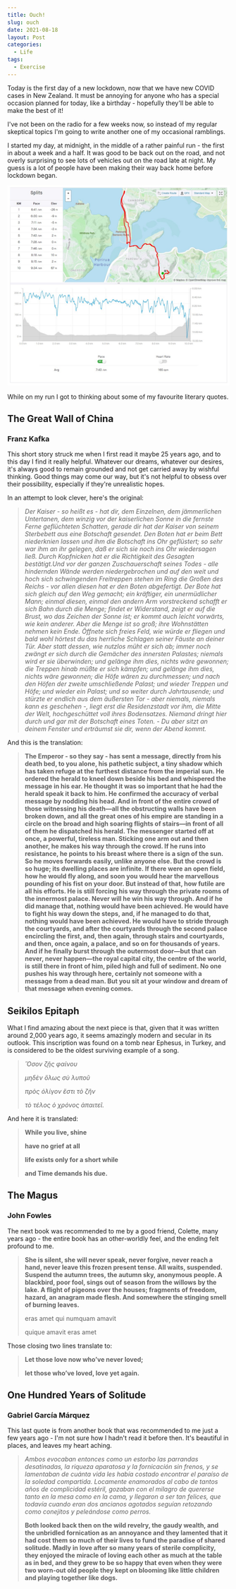 ```yaml
---
title: Ouch!
slug: ouch
date: 2021-08-18
layout: Post
categories:
  - Life
tags:
  - Exercise
---
```


Today is the first day of a new lockdown, now that we have new COVID cases in New Zealand. It must be annoying for anyone who has a special occasion planned for today, like a birthday - hopefully they'll be able to make the best of it!

<!-- more -->

I've not been on the radio for a few weeks now, so instead of my regular skeptical topics I'm going to write another one of my occasional ramblings.

I started my day, at midnight, in the middle of a rather painful run - the first in about a week and a half. It was good to be back out on the road, and not overly surprising to see lots of vehicles out on the road late at night. My guess is a lot of people have been making their way back home before lockdown began.

![My Run](./Screenshot_5.jpg)

While on my run I got to thinking about some of my favourite literary quotes.

## The Great Wall of China

### Franz Kafka

This short story struck me when I first read it maybe 25 years ago, and to this day I find it really helpful. Whatever our dreams, whatever our desires, it's always good to remain grounded and not get carried away by wishful thinking. Good things may come our way, but it's not helpful to obsess over their possibility, especially if they're unrealistic hopes.

In an attempt to look clever, here's the original:

> _Der Kaiser - so heißt es - hat dir, dem Einzelnen, dem jämmerlichen Untertanen, dem winzig vor der kaiserlichen Sonne in die fernste Ferne geflüchteten Schatten, gerade dir hat der Kaiser von seinem Sterbebett aus eine Botschaft gesendet. Den Boten hat er beim Bett niederknien lassen und ihm die Botschaft ins Ohr geflüstert; so sehr war ihm an ihr gelegen, daß er sich sie noch ins Ohr wiedersagen ließ. Durch Kopfnicken hat er die Richtigkeit des Gesagten bestätigt.Und vor der ganzen Zuschauerschaft seines Todes - alle hindernden Wände werden niedergebrochen und auf den weit und hoch sich schwingenden Freitreppen stehen im Ring die Großen des Reichs - vor allen diesen hat er den Boten abgefertigt. Der Bote hat sich gleich auf den Weg gemacht; ein kräftiger, ein unermüdlicher Mann; einmal diesen, einmal den andern Arm vorstreckend schafft er sich Bahn durch die Menge; findet er Widerstand, zeigt er auf die Brust, wo das Zeichen der Sonne ist; er kommt auch leicht vorwärts, wie kein anderer. Aber die Menge ist so groß; ihre Wohnstätten nehmen kein Ende. Öffnete sich freies Feld, wie würde er fliegen und bald wohl hörtest du das herrliche Schlagen seiner Fäuste an deiner Tür. Aber statt dessen, wie nutzlos müht er sich ab; immer noch zwängt er sich durch die Gemächer des innersten Palastes; niemals wird er sie überwinden; und gelänge ihm dies, nichts wäre gewonnen; die Treppen hinab müßte er sich kämpfen; und gelänge ihm dies, nichts wäre gewonnen; die Höfe wären zu durchmessen; und nach den Höfen der zweite umschließende Palast; und wieder Treppen und Höfe; und wieder ein Palast; und so weiter durch Jahrtausende; und stürzte er endlich aus dem äußersten Tor - aber niemals, niemals kann es geschehen -, liegt erst die Residenzstadt vor ihm, die Mitte der Welt, hochgeschüttet voll ihres Bodensatzes. Niemand dringt hier durch und gar mit der Botschaft eines Toten. - Du aber sitzt an deinem Fenster und erträumst sie dir, wenn der Abend kommt._

And this is the translation:

> **The Emperor - so they say - has sent a message, directly from his death bed, to you alone, his pathetic subject, a tiny shadow which has taken refuge at the furthest distance from the imperial sun. He ordered the herald to kneel down beside his bed and whispered the message in his ear. He thought it was so important that he had the herald speak it back to him. He confirmed the accuracy of verbal message by nodding his head. And in front of the entire crowd of those witnessing his death—all the obstructing walls have been broken down, and all the great ones of his empire are standing in a circle on the broad and high soaring flights of stairs—in front of all of them he dispatched his herald. The messenger started off at once, a powerful, tireless man. Sticking one arm out and then another, he makes his way through the crowd. If he runs into resistance, he points to his breast where there is a sign of the sun. So he moves forwards easily, unlike anyone else. But the crowd is so huge; its dwelling places are infinite. If there were an open field, how he would fly along, and soon you would hear the marvellous pounding of his fist on your door. But instead of that, how futile are all his efforts. He is still forcing his way through the private rooms of the innermost palace. Never will he win his way through. And if he did manage that, nothing would have been achieved. He would have to fight his way down the steps, and, if he managed to do that, nothing would have been achieved. He would have to stride through the courtyards, and after the courtyards through the second palace encircling the first, and, then again, through stairs and courtyards, and then, once again, a palace, and so on for thousands of years. And if he finally burst through the outermost door—but that can never, never happen—the royal capital city, the centre of the world, is still there in front of him, piled high and full of sediment. No one pushes his way through here, certainly not someone with a message from a dead man. But you sit at your window and dream of that message when evening comes.**

## Seikilos Epitaph

What I find amazing about the next piece is that, given that it was written around 2,000 years ago, it seems amazingly modern and secular in its outlook. This inscription was found on a tomb near Ephesus, in Turkey, and is considered to be the oldest surviving example of a song.

> _Ὅσον ζῇς φαίνου_
>
> _μηδὲν ὅλως σὺ λυποῦ_
>
> _πρὸς ὀλίγον ἔστι τὸ ζῆν_
>
> _τὸ τέλος ὁ χρόνος ἀπαιτεῖ._

And here it is translated:

> **While you live, shine**
>
> **have no grief at all**
>
> **life exists only for a short while**
>
> **and Time demands his due.**


## The Magus

### John Fowles

The next book was recommended to me by a good friend, Colette, many years ago - the entire book has an other-worldly feel, and the ending felt profound to me.

> **She is silent, she will never speak, never forgive, never reach a hand, never leave this frozen present tense. All waits, suspended. Suspend the autumn trees, the autumn sky, anonymous people. A blackbird, poor fool, sings out of season from the willows by the lake. A flight of pigeons over the houses; fragments of freedom, hazard, an anagram made flesh. And somewhere the stinging smell of burning leaves.**
>
> eras amet qui numquam amavit
>
> quique amavit eras amet

Those closing two lines translate to:

> **Let those love now who’ve never loved;**
>
> **let those who’ve loved, love yet again.**

## One Hundred Years of Solitude

### Gabriel Garcí­a Márquez

This last quote is from another book that was recommended to me just a few years ago - I'm not sure how I hadn't read it before then. It's beautiful in places, and leaves my heart aching.

> _Ambos evocaban entonces como un estorbo las parrandas desatinadas, la riqueza aparatosa y la fornicación sin frenos, y se lamentaban de cuánta vida les había costado encontrar el paraíso de la soledad compartida. Locamente enamorados al cabo de tantos años de complicidad estéril, gozaban con el milagro de quererse tanto en la mesa como en la cama, y llegaron a ser tan felices, que todavía cuando eran dos ancianos agotados seguían retozando como conejitos y peleándose como perros._
>
> **Both looked back then on the wild revelry, the gaudy wealth, and the unbridled fornication as an annoyance and they lamented that it had cost them so much of their lives to fund the paradise of shared solitude. Madly in love after so many years of sterile complicity, they enjoyed the miracle of loving each other as much at the table as in bed, and they grew to be so happy that even when they were two worn-out old people they kept on blooming like little children and playing together like dogs.**
